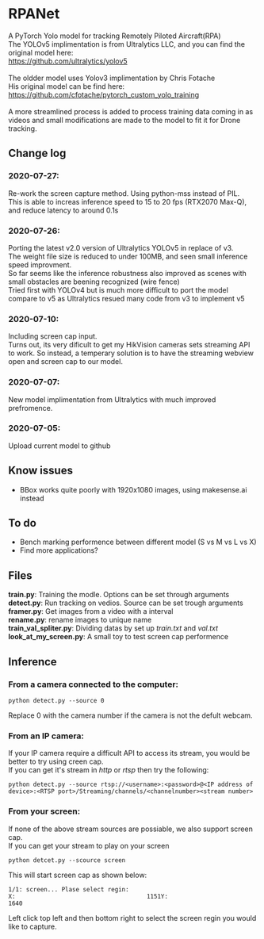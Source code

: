 # RPANet
A PyTorch Yolo model for tracking Remotely Piloted Aircraft(RPA) \
The YOLOv5 implimentation is from Ultralytics LLC, and you can find the original model here: \
https://github.com/ultralytics/yolov5 \
\
The oldder model uses Yolov3 implimentation by Chris Fotache \
His original model can be find here: \
https://github.com/cfotache/pytorch_custom_yolo_training \
\
A more streamlined process is added to process training data coming in as \
videos and small modifications are made to the model to fit it for Drone tracking.

## Change log
### 2020-07-27:
Re-work the screen capture method. Using python-mss instead of PIL. \
This is able to increas inference speed to 15 to 20 fps (RTX2070 Max-Q), \
and reduce latency to around 0.1s 
### 2020-07-26:
Porting the latest v2.0 version of Ultralytics YOLOv5 in replace of v3. \
The weight file size is reduced to under 100MB, and seen small inference speed improvment.\
So far seems like the inference robustness also improved as scenes with small obstacles are beening recognized (wire fence) \
Tried first with YOLOv4 but is much more difficult to port the model \
compare to v5 as Ultralytics resued many code from v3 to implement v5
### 2020-07-10:
Including screen cap input. \
Turns out, its very dificult to get my HikVision cameras sets streaming API to work. So instead, a temperary solution is to have the streaming webview open and screen cap to our model. 

### 2020-07-07: 
New model implimentation from Ultralytics with much improved prefromence. 
### 2020-07-05: 
Upload current model to github
## Know issues
- BBox works quite poorly with 1920x1080 images, using makesense.ai instead 
## To do
- Bench marking performence between different model (S vs M vs L vs X)
- Find more applications?
  
## Files
**train.py**: Training the modle. Options can be set through arguments \
**detect.py**: Run tracking on vedios. Source can be set trough arguments \
**framer.py**: Get images from a video with a interval \
**rename.py**: rename images to unique name \
**train_val_spliter.py**: Dividing datas by set up *train.txt* and *val.txt* \
**look_at_my_screen.py**: A small toy to test screen cap performence

## Inference
### From a camera connected to the computer:
```
python detect.py --source 0
```
Replace 0 with the camera number if the camera is not the defult webcam. 
### From an IP camera:
If your IP camera require a difficult API to access its stream, you would be better to try using creen cap. \
If you can get it's stream in *http* or *rtsp* then try the following:
```
python detect.py --source rtsp://<username>:<password>@<IP address of device>:<RTSP port>/Streaming/channels/<channelnumber><stream number>
```
### From your screen:
If none of the above stream sources are possiable, we also support screen cap. \
If you can get your stream to play on your screen
```
python detcet.py --scource screen
```
This will start screen cap as shown below: 
```
1/1: screen... Plase select regin:
X:                                     1151Y:                                     1640
```
 Left click top left and then bottom right to select the screen regin you would like to capture.
